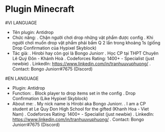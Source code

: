 # Plugin Minecraft

#VI LANGUAGE
* Tên plugin: Antidrop
* Chức năng: 
. Chặn người chơi drop những vật phẩm được config
. Khi người chơi muốn drop vật phẩm phải bấm Q 2 lần trong khoảng 1s (giống Drop Confirmation của Hypixel Skyblock)
* Tác giả:
. Hirobi hay còn gọi là Bongo Juniorr
. Học CP tại THPT Chuyên Lê Quý Đôn - Khánh Hoà
. Codeforces Rating: 1400+ - Specialist (just newbie)
. LinkedIn: https://www.linkedin.com/in/tranhuuvuphuong/
. Contact: Bongo Juniorr#7675 (Discord)

#EN LANGUAGE
* Plugin: Antidrop
* Function:
. Block player to drop items set in the config
. Drop Confirmation (Like Hypixel Skyblock)
* About me:
. My nick name is Hirobi aka Bongo Juniorr.
. I am a CP student at Le Quy Don High School for the gifted (Khanh Hoa - Viet Nam)
. Codeforces Rating: 1400+ - Specialist (just newbie)
. LinkedIn: https://www.linkedin.com/in/tranhuuvuphuong/
. Contact: Bongo Juniorr#7675 (Discord)
